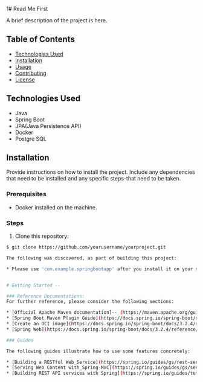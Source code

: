1# Read Me First 

A brief description of the project is here.

## Table of Contents

- [Technologies Used](#technologies-used)
- [Installation](#installation)
- [Usage](#usage)
- [Contributing](#contributing)
- [License](#license)

## Technologies Used

- Java
- Spring Boot
- JPA(Java Persistence API)
- Docker
- Postgre SQL

## Installation

Provide instructions on how to install the project. Include any dependencies that need to be installed and any specific steps-that need to be taken.

### Prerequisites

- Docker installed on the machine.

### Steps

1. Clone this repository:

```bash
$ git clone https://github.com/yourusername/yourproject.git

The following was discovered, as part of building this project:

* Please use 'com.example.springbootapp' after you install it on your machine.


# Getting Started --

### Reference Documentations: 
For further reference, please consider the following sections:

* [Official Apache Maven documentation]-- (https://maven.apache.org/guides/index.html)
* [Spring Boot Maven Plugin Guide](https://docs.spring.io/spring-boot/docs/3.2.4/maven-plugin/reference/html/)
* [Create an OCI image](https://docs.spring.io/spring-boot/docs/3.2.4/maven-plugin/reference/html/#build-image)
* [Spring Web](https://docs.spring.io/spring-boot/docs/3.2.4/reference/htmlsingle/index.html#web)

### Guides

The following guides illustrate how to use some features concretely:

* [Building a RESTful Web_Service](https://spring.io/guides/gs/rest-service/)
* [Serving Web Content with_Spring-MVC](https://spring.io/guides/gs/serving-web-content/)
* [Building REST API services with Spring](https://spring.io/guides/tutorials/rest/)

